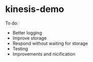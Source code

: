 # kinesis-demo

To do:
* Better logging
* Improve storage
* Respond without waiting for storage
* Testing
* Improvements and nicification